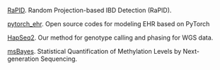 
[RaPID](https://github.com/ZhiGroup/RaPID). Random Projection-based IBD Detection (RaPID).

[pytorch_ehr](https://github.com/ZhiGroup/pytorch_ehr). Open source codes for modeling EHR based on PyTorch
 
[HapSeq2](https://github.com/ZhiGroup/HapSeq2). Our method for genotype calling and phasing for WGS data. 

[msBayes](https://github.com/ZhiGroup/msBayes). Statistical Quantification of Methylation Levels by Next-generation Sequencing.

